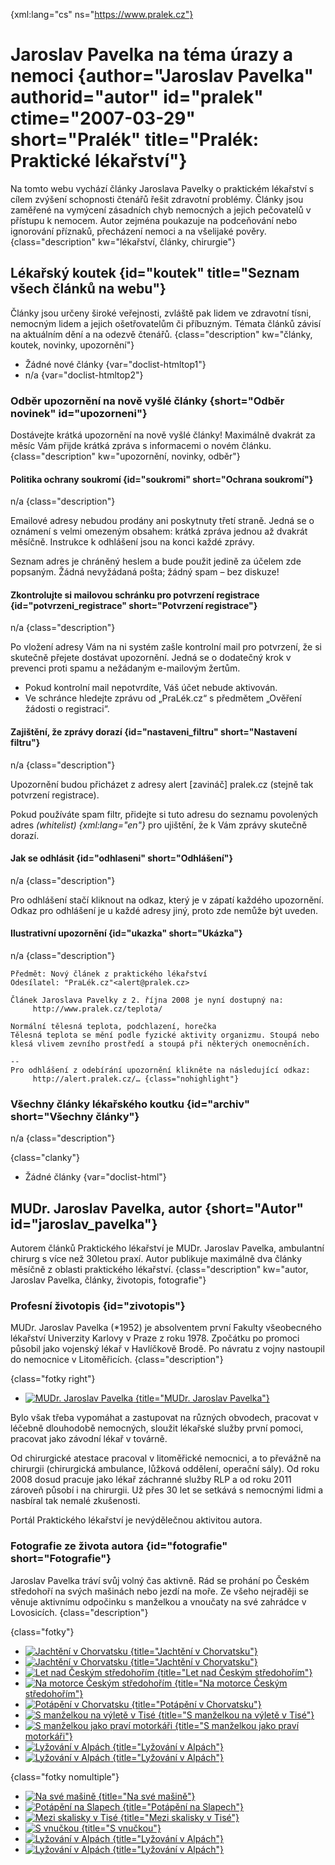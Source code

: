 
{xml:lang="cs" ns="https://www.pralek.cz"}

# Jaroslav Pavelka na téma úrazy a nemoci {author="Jaroslav Pavelka" authorid="autor" id="pralek" ctime="2007-03-29" short="Pralék" title="Pralék: Praktické lékařství"}

Na tomto webu vychází články Jaroslava Pavelky o praktickém lékařství s cílem zvýšení schopnosti čtenářů řešit zdravotní problémy. Články jsou zaměřené na vymýcení zásadních chyb nemocných a jejich pečovatelů v přístupu k nemocem. Autor zejména poukazuje na podceňování nebo ignorování příznaků, přecházení nemoci a na všelijaké pověry. {class="description" kw="lékařství, články, chirurgie"}

## Lékařský koutek {id="koutek" title="Seznam všech článků na webu"}

Články jsou určeny široké veřejnosti, zvláště pak lidem ve zdravotní tísni, nemocným lidem a jejich ošetřovatelům či příbuzným. Témata článků závisí na aktuálním dění a na odezvě čtenářů. {class="description" kw="články, koutek, novinky, upozornění"}

  * Žádné nové články {var="doclist-htmltop1"}
  * n/a {var="doclist-htmltop2"}

### Odběr upozornění na nově vyšlé články {short="Odběr novinek" id="upozorneni"}

Dostávejte krátká upozornění na nově vyšlé články! Maximálně dvakrát za měsíc Vám přijde krátká zpráva s informacemi o novém článku. {class="description" kw="upozornění, novinky, odběr"}

#### Politika ochrany soukromí {id="soukromi" short="Ochrana soukromí"}

n/a {class="description"}

Emailové adresy nebudou prodány ani poskytnuty třetí straně. Jedná se o oznámení s velmi omezeným obsahem: krátká zpráva jednou až dvakrát měsíčně. Instrukce k odhlášení jsou na konci každé zprávy.

Seznam adres je chráněný heslem a bude použit jedině za účelem zde popsaným. Žádná nevyžádaná pošta; žádný spam – bez diskuze!

#### Zkontrolujte si mailovou schránku pro potvrzení registrace {id="potvrzeni_registrace" short="Potvrzení registrace"}

n/a {class="description"}

Po vložení adresy Vám na ni systém zašle kontrolní mail pro potvrzení, že si skutečně přejete dostávat upozornění. Jedná se o dodatečný krok v prevenci proti spamu a nežádaným e-mailovým žertům.

  * Pokud kontrolní mail nepotvrdíte, Váš účet nebude aktivován.
  * Ve schránce hledejte zprávu od „PraLék.cz“ s předmětem „Ověření žádosti o registraci“.

#### Zajištění, že zprávy dorazí {id="nastaveni_filtru" short="Nastavení filtru"}

n/a {class="description"}

Upozornění budou přicházet z adresy alert [zavináč] pralek.cz (stejně tak potvrzení registrace).

Pokud používáte spam filtr, přidejte si tuto adresu do seznamu povolených adres _(whitelist) {xml:lang="en"}_ pro ujištění, že k Vám zprávy skutečně dorazí.

#### Jak se odhlásit {id="odhlaseni" short="Odhlášení"}

n/a {class="description"}

Pro odhlášení stačí kliknout na odkaz, který je v zápatí každého upozornění. Odkaz pro odhlášení je u každé adresy jiný, proto zde nemůže být uveden.

#### Ilustrativní upozornění {id="ukazka" short="Ukázka"}

n/a {class="description"}

    Předmět: Nový článek z praktického lékařství
    Odesílatel: "PraLék.cz"<alert@pralek.cz>
    
    Článek Jaroslava Pavelky z 2. října 2008 je nyní dostupný na:
         http://www.pralek.cz/teplota/
    
    Normální tělesná teplota, podchlazení, horečka
    Tělesná teplota se mění podle fyzické aktivity organizmu. Stoupá nebo
    klesá vlivem zevního prostředí a stoupá při některých onemocněních.
    
    -- 
    Pro odhlášení z odebírání upozornění klikněte na následující odkaz:
         http://alert.pralek.cz/… {class="nohighlight"}

### Všechny články lékařského koutku {id="archiv" short="Všechny články"}

n/a {class="description"}

{class="clanky"}

  * Žádné články {var="doclist-html"}

## MUDr. Jaroslav Pavelka, autor {short="Autor" id="jaroslav_pavelka"}

Autorem článků Praktického lékařství je MUDr. Jaroslav Pavelka, ambulantní chirurg s více než 30letou praxí. Autor publikuje maximálně dva články měsíčně z oblasti praktického lékařství. {class="description" kw="autor, Jaroslav Pavelka, články, životopis, fotografie"}

### Profesní životopis {id="zivotopis"}

MUDr. Jaroslav Pavelka (*1952) je absolventem první Fakulty všeobecného lékařství Univerzity Karlovy v Praze z roku 1978. Zpočátku po promoci působil jako vojenský lékař v Havlíčkově Brodě. Po návratu z vojny nastoupil do nemocnice v Litoměřicích. {class="description"}

{class="fotky right"}

  * [![MUDr. Jaroslav Pavelka][1] {title="MUDr. Jaroslav Pavelka"}</img>][2]

Bylo však třeba vypomáhat a zastupovat na různých obvodech, pracovat v léčebně dlouhodobě nemocných, sloužit lékařské služby první pomoci, pracovat jako závodní lékař v továrně.

Od chirurgické atestace pracoval v litoměřické nemocnici, a to převážně na chirurgii (chirurgická ambulance, lůžková oddělení, operační sály). Od roku 2008 dosud pracuje jako lékař záchranné služby RLP a od roku 2011 zároveň působí i na chirurgii. Už přes 30 let se setkává s nemocnými lidmi a nasbíral tak nemalé zkušenosti.

Portál Praktického lékařství je nevýdělečnou aktivitou autora.

### Fotografie ze života autora {id="fotografie" short="Fotografie"}

Jaroslav Pavelka tráví svůj volný čas aktivně. Rád se prohání po Českém středohoří na svých mašinách nebo jezdí na moře. Ze všeho nejraději se věnuje aktivnímu odpočinku s manželkou a vnoučaty na své zahrádce v Lovosicích. {class="description"}

{class="fotky"}

  * [![Jachtění v Chorvatsku][3] {title="Jachtění v Chorvatsku"}</img>][4]
  * [![Jachtění v Chorvatsku][5] {title="Jachtění v Chorvatsku"}</img>][6]
  * [![Let nad Českým středohořím][7] {title="Let nad Českým středohořím"}</img>][8]
  * [![Na motorce Českým středohořím][9] {title="Na motorce Českým středohořím"}</img>][10]
  * [![Potápění v Chorvatsku][11] {title="Potápění v Chorvatsku"}</img>][12]
  * [![S manželkou na výletě v Tisé][13] {title="S manželkou na výletě v Tisé"}</img>][14]
  * [![S manželkou jako praví motorkáři][15] {title="S manželkou jako praví motorkáři"}</img>][16]
  * [![Lyžování v Alpách][17] {title="Lyžování v Alpách"}</img>][18]
  * [![Lyžování v Alpách][19] {title="Lyžování v Alpách"}</img>][20]

{class="fotky nomultiple"}

  * [![Na své mašině][21] {title="Na své mašině"}</img>][22]
  * [![Potápění na Slapech][23] {title="Potápění na Slapech"}</img>][24]
  * [![Mezi skalisky v Tisé][25] {title="Mezi skalisky v Tisé"}</img>][26]
  * [![S vnučkou][27] {title="S vnučkou"}</img>][28]
  * [![Lyžování v Alpách][29] {title="Lyžování v Alpách"}</img>][30]
  * [![Lyžování v Alpách][31] {title="Lyžování v Alpách"}</img>][32]

 [1]: /files/thumbs/jaroslav_pavelka-detail.jpg
 [2]: /files/big/jaroslav_pavelka-detail.jpg
 [3]: /files/thumbs/jaroslav_pavelka-h03.jpg
 [4]: /files/big/jaroslav_pavelka-h03.jpg
 [5]: /files/thumbs/jaroslav_pavelka-h04.jpg
 [6]: /files/big/jaroslav_pavelka-h04.jpg
 [7]: /files/thumbs/jaroslav_pavelka-h05.jpg
 [8]: /files/big/jaroslav_pavelka-h05.jpg
 [9]: /files/thumbs/jaroslav_pavelka-h06.jpg
 [10]: /files/big/jaroslav_pavelka-h06.jpg
 [11]: /files/thumbs/jaroslav_pavelka-h07.jpg
 [12]: /files/big/jaroslav_pavelka-h07.jpg
 [13]: /files/thumbs/jaroslav_pavelka-h08.jpg
 [14]: /files/big/jaroslav_pavelka-h08.jpg
 [15]: /files/thumbs/jaroslav_pavelka-h09.jpg
 [16]: /files/big/jaroslav_pavelka-h09.jpg
 [17]: /files/thumbs/jaroslav_pavelka-h10.jpg
 [18]: /files/big/jaroslav_pavelka-h10.jpg
 [19]: /files/thumbs/jaroslav_pavelka-h11.jpg
 [20]: /files/big/jaroslav_pavelka-h11.jpg
 [21]: /files/thumbs/jaroslav_pavelka-v01.jpg
 [22]: /files/big/jaroslav_pavelka-v01.jpg
 [23]: /files/thumbs/jaroslav_pavelka-v02.jpg
 [24]: /files/big/jaroslav_pavelka-v02.jpg
 [25]: /files/thumbs/jaroslav_pavelka-v03.jpg
 [26]: /files/big/jaroslav_pavelka-v03.jpg
 [27]: /files/thumbs/jaroslav_pavelka-v04.jpg
 [28]: /files/big/jaroslav_pavelka-v04.jpg
 [29]: /files/thumbs/jaroslav_pavelka-v05.jpg
 [30]: /files/big/jaroslav_pavelka-v05.jpg
 [31]: /files/thumbs/jaroslav_pavelka-v06.jpg
 [32]: /files/big/jaroslav_pavelka-v06.jpg